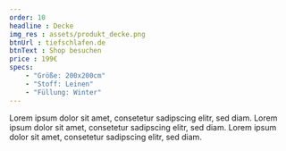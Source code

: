 ```yaml
---
order: 10
headline : Decke
img_res : assets/produkt_decke.png
btnUrl : tiefschlafen.de
btnText : Shop besuchen
price : 199€
specs:
    - "Größe: 200x200cm"
    - "Stoff: Leinen"
    - "Füllung: Winter"
---
```

Lorem ipsum dolor sit amet, consetetur sadipscing elitr, sed diam.
Lorem ipsum dolor sit amet, consetetur sadipscing elitr, sed diam.
Lorem ipsum dolor sit amet, consetetur sadipscing elitr, sed diam.